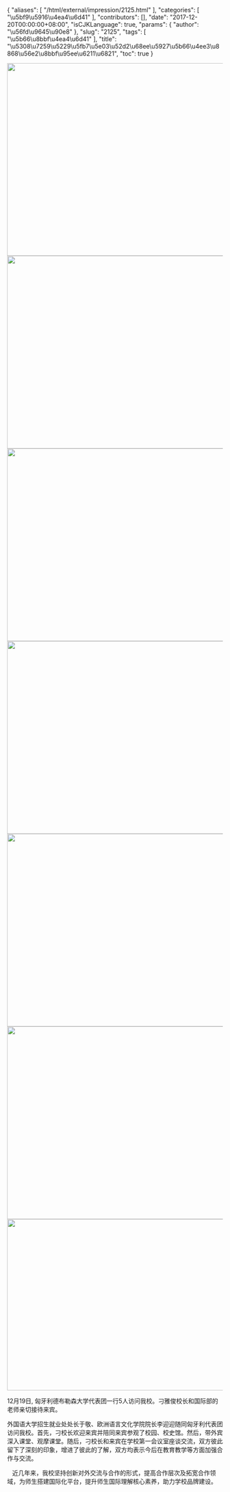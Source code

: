 {
    "aliases": [
        "/html/external/impression/2125.html"
    ],
    "categories": [
        "\u5bf9\u5916\u4ea4\u6d41"
    ],
    "contributors": [],
    "date": "2017-12-20T00:00:00+08:00",
    "isCJKLanguage": true,
    "params": {
        "author": "\u56fd\u9645\u90e8"
    },
    "slug": "2125",
    "tags": [
        "\u5b66\u8bbf\u4ea4\u6d41"
    ],
    "title": "\u5308\u7259\u5229\u5fb7\u5e03\u52d2\u68ee\u5927\u5b66\u4ee3\u8868\u56e2\u8bbf\u95ee\u6211\u6821",
    "toc": true
}


<img
    src="https://cdn.tfls.online/mirror/full/80804f812175e13789f77f11e558ff1e42467576.jpg"
    style="display:block;margin-left:auto;margin-right:auto;"
    decoding="async"
    fetchpriority="auto"
    loading="lazy"
    height="450"
    width="600"
/>
<img
    src="https://cdn.tfls.online/mirror/full/26f92839610748a34a9d582e5db93a872b7c0639.jpg"
    style="display:block;margin-left:auto;margin-right:auto;"
    decoding="async"
    fetchpriority="auto"
    loading="lazy"
    height="450"
    width="600"
/>
<img
    src="https://cdn.tfls.online/mirror/full/3ff371ed95dd1e6bc4b4414f4bc525f7a33060d3.jpg"
    style="display:block;margin-left:auto;margin-right:auto;"
    decoding="async"
    fetchpriority="auto"
    loading="lazy"
    height="450"
    width="600"
/>
<img
    src="https://cdn.tfls.online/mirror/full/0657bd75de73f4839665eb23c4e9f624bdac9502.jpg"
    style="display:block;margin-left:auto;margin-right:auto;"
    decoding="async"
    fetchpriority="auto"
    loading="lazy"
    height="450"
    width="600"
/>
<img
    src="https://cdn.tfls.online/mirror/full/d5b1a1589149670a995e890879456da47487aef6.jpg"
    style="display:block;margin-left:auto;margin-right:auto;"
    decoding="async"
    fetchpriority="auto"
    loading="lazy"
    height="450"
    width="600"
/>
<img
    src="https://cdn.tfls.online/mirror/full/074877c5cece04be642d6f76514da0e99762eb70.jpg"
    style="display:block;margin-left:auto;margin-right:auto;"
    decoding="async"
    fetchpriority="auto"
    loading="lazy"
    height="450"
    width="600"
/>
<img
    src="https://cdn.tfls.online/mirror/full/753196099c33aead5be56691d815ebf4aec1fd52.jpg"
    style="display:block;margin-left:auto;margin-right:auto;"
    decoding="async"
    fetchpriority="auto"
    loading="lazy"
    height="400"
    width="600"
/>




  





  





12月19日, 匈牙利德布勒森大学代表团一行5人访问我校。刁雅俊校长和国际部的老师亲切接待来宾。




外国语大学招生就业处处长于敬、欧洲语言文化学院院长李迎迎随同匈牙利代表团访问我校。首先，刁校长欢迎来宾并陪同来宾参观了校园、校史馆。然后，带外宾深入课堂、观摩课堂。随后，刁校长和来宾在学校第一会议室座谈交流，双方彼此留下了深刻的印象，增进了彼此的了解，双方均表示今后在教育教学等方面加强合作与交流。




   近几年来，我校坚持创新对外交流与合作的形式，提高合作层次及拓宽合作领域，为师生搭建国际化平台，提升师生国际理解核心素养，助力学校品牌建设。




  



